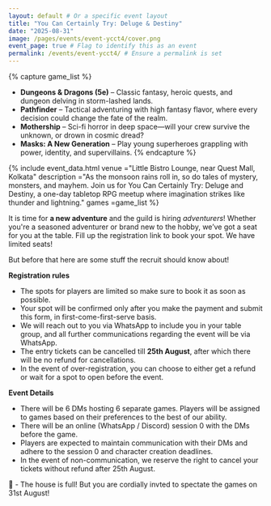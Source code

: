 ```yaml
---
layout: default # Or a specific event layout
title: "You Can Certainly Try: Deluge & Destiny"
date: "2025-08-31"
image: /pages/events/event-ycct4/cover.png
event_page: true # Flag to identify this as an event
permalink: /events/event-ycct4/ # Ensure a permalink is set
---
```

<style>
    .form-link a {
    color: #4a4552;
    font-weight: bold;
    text-decoration: none;
    border-bottom: 1px solid #978da5;
    padding-bottom: 1px;
}
    .form-link a:hover {
        border-bottom-color: #000000;
    }
</style>


{% capture game_list %}
- **Dungeons & Dragons (5e)** – Classic fantasy, heroic quests, and dungeon delving in storm-lashed lands.
- **Pathfinder** – Tactical adventuring with high fantasy flavor, where every decision could change the fate of the realm.
- **Mothership** – Sci-fi horror in deep space—will your crew survive the unknown, or drown in cosmic dread?
- **Masks: A New Generation** – Play young superheroes grappling with power, identity, and supervillains.
{% endcapture %}

{% include event_data.html
    venue       ="Little Bistro Lounge, near Quest Mall, Kolkata"
    description ="As the monsoon rains roll in, so do tales of mystery, monsters, and mayhem. Join us for You Can Certainly Try: Deluge and Destiny, a one-day tabletop RPG meetup where imagination strikes like thunder and lightning."
    games       =game_list
%}

It is time for **a new adventure** and the guild is hiring _adventurers_!
Whether you're a seasoned adventurer or brand new to the hobby, we’ve got a seat for you at the table. Fill up the registration link to book your spot. We have limited seats!

But before that here are some stuff the recruit should know about!

**Registration rules**
- The spots for players are limited so make sure to book it as soon as possible.
- Your spot will be confirmed only after you make the payment and submit this form, in first-come-first-serve basis.
- We will reach out to you via WhatsApp to include you in your table group, and all further communications regarding the event will be via WhatsApp.
- The entry tickets can be cancelled till **25th August**, after which there will be no refund for cancellations.
- In the event of over-registration, you can choose to either get a refund or wait for a spot to open before the event.

**Event Details**
- There will be 6 DMs hosting 6 separate games. Players will be assigned to games based on their preferences to the best of our ability.
- There will be an online (WhatsApp / Discord) session 0 with the DMs before the game.
- Players are expected to maintain communication with their DMs and adhere to the session 0 and character creation deadlines.
- In the event of non-communication, we reserve the right to cancel your tickets without refund after 25th August.

<div class="form-link" markdown="1">
📝 - The house is full! But you are cordially invted to spectate the games on 31st August!
</div>


<!-- <div style="column-width: 350px; column-gap: 10px; column-fill: balance;">
{% include instagram.html url="" %}
{% include instagram.html url="" %}
{% include instagram.html url="" %}
</div>
<script src="//www.instagram.com/embed.js"></script> -->
